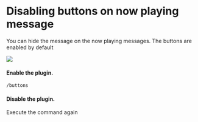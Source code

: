 # Disabling buttons on now playing message

You can hide the message on the now playing messages. The buttons are enabled by default

![](https://cdn.discordapp.com/attachments/863342883946627073/1012695706861051934/unknown.png)

#### Enable the plugin.

`/buttons`

#### Disable the plugin.

Execute the command again
